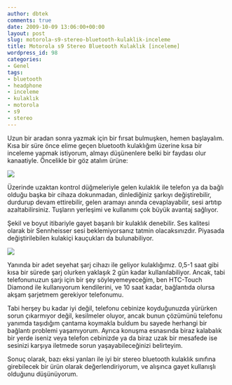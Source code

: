 ```yaml
---
author: dbtek
comments: true
date: 2009-10-09 13:06:00+00:00
layout: post
slug: motorola-s9-stereo-bluetooth-kulaklik-inceleme
title: Motorola s9 Stereo Bluetooth Kulaklık [inceleme]
wordpress_id: 98
categories:
- Genel
tags:
- bluetooth
- headphone
- inceleme
- kulaklık
- motorola
- s9
- stereo
---
```


Uzun bir aradan sonra yazmak için bir fırsat bulmuşken, hemen başlayalım. Kısa bir süre önce elime geçen bluetooth kulaklığım üzerine kısa bir inceleme yapmak istiyorum, almayı düşünenlere belki bir faydası olur kanaatiyle.
Öncelikle bir göz atalım ürüne:

[![](/assets/media/2009/10/image_022.jpg?w=300)](/assets/media/2009/10/image_022.jpg)

Üzerinde uzaktan kontrol düğmeleriyle gelen kulaklık ile telefon ya da bağlı olduğu başka bir cihaza dokunmadan, dinlediğiniz şarkıyı değiştirebilir, durdurup devam ettirebilir, gelen aramayı anında cevaplayabilir, sesi artıtıp azaltabilirsiniz. Tuşların yerleşimi ve kullanımı çok büyük avantaj sağlıyor.

Şekil ve boyut itibariyle gayet başarılı bir kulaklık denebilir. Ses kalitesi olarak bir Sennheisser sesi beklemiyorsanız tatmin olacaksınızdır. Piyasada değiştirilebilen kulakiçi kauçukları da bulunabiliyor.

[![](/assets/media/2009/10/image_020.jpg?w=300)](/assets/media/2009/10/image_020.jpg)

Yanında bir adet seyehat şarj cihazı ile geliyor kulaklığımız. 0,5-1 saat gibi kısa bir sürede şarj olurken yaklaşık 2 gün kadar kullanılabiliyor. Ancak, tabi telefonunuzun şarjı için bir şey söyleyemeyeceğim, ben HTC-Touch Diamond ile kullanıyorum kendilerini, ve 10 saat kadar, bağlantıda olursa akşam şarjetmem gerekiyor telefonumu.

Tabi herşey bu kadar iyi değil, telefonu cebinize koyduğunuzda yürürken sorun çıkarmıyor değil, kesilmeler oluyor, ancak bunun çözümünü telefonu yanımda taşıdığım çantama koymakla buldum bu sayede herhangi bir bağlantı problemi yaşamıyorum. Ayrıca konuşma esnasında biraz kalabalık bir yerde iseniz veya telefon cebinizde ya da biraz uzak bir mesafede ise sesinizi karşıya iletmede sorun yaşayabileceğinizi belirteyim.

Sonuç olarak, bazı eksi yanları ile iyi bir stereo bluetooth kulaklık sınıfına girebilecek bir ürün olarak değerlendiriyorum, ve alışınca gayet kullanışlı olduğunu düşünüyorum.
